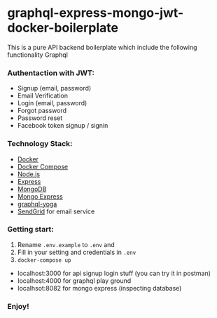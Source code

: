 # graphql-express-mongo-jwt-docker-boilerplate

This is a pure API backend boilerplate which include the following functionality
Graphql
### Authentaction with JWT:
  * Signup (email, password)
  * Email Verification
  * Login (email, password)
  * Forgot password
  * Password reset
  * Facebook token signup / signin

### Technology Stack:
  * [Docker](https://www.docker.com/)
  * [Docker Compose](https://docs.docker.com/compose/)
  * [Node.js](https://nodejs.org)
  * [Express](https://expressjs.com/)
  * [MongoDB](https://www.mongodb.com/)
  * [Mongo Express](https://github.com/mongo-express/mongo-express)
  * [graphql-yoga](https://github.com/prisma/graphql-yoga)
  * [SendGrid](https://sendgrid.com/) for email service

### Getting start:

1. Rename `.env.example` to `.env` and 
2. Fill in your setting and credentials in `.env`
3. `docker-compose up`

* localhost:3000 for api signup login stuff (you can try it in postman)
* localhost:4000 for graphql play ground
* localhsot:8082 for mongo express (inspecting database)

### Enjoy!



